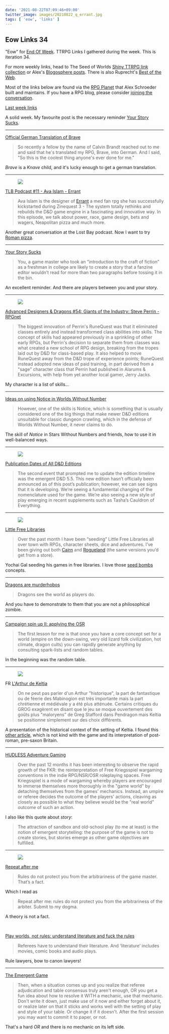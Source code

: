 ```yaml
---
date: '2021-08-22T07:09:46+09:00'
twitter_image: images/20210822_q_errant.jpg
tags: [ 'eow', 'links' ]
---
```


## Eow Links 34

"Eow" for [End Of Week](/#eow). TTRPG Links I gathered during the week. This is iteration 34.

For more weekly links, head to The Seed of Worlds [Shiny TTRPG link collection](https://seedofworlds.blogspot.com/search/label/weekly%20links) or Alex's [Blogosphere posts](https://alexschroeder.ch/wiki/Blogosphere). There is also Ruprecht's [Best of the Web](https://ruprechtsrpg.blogspot.com/search/label/Best%20of%20the%20Web).

Most of the links below are found via the [RPG Planet](https://campaignwiki.org/rpg/) that Alex Schroeder built and maintains. If you have a RPG blog, please consider [joining the conversation](https://campaignwiki.org/wiki/Planet/Please_join!).

[Last week links](20210814.html?t=Eow_Links_33&f=eow34)

A solid week. My favourite post is the necessary reminder [Your Story Sucks](https://grumpywizard.home.blog/2021/08/19/your-story-sucks/).

<hr/>

[Official German Translation of Brave](https://knightattheopera.blogspot.com/2021/08/official-german-translation-of-brave-my.html)

> So recently a fellow by the name of Calvin Brandt reached out to me and said that he's translated my RPG, Brave, into German. And I said, "So this is the coolest thing anyone's ever done for me."

_Brave_ is a _Knave_ child, and it's lucky enough to get a german translation.

<hr/>

<figure class="right small">
<a href="https://www.kickstarter.com/projects/avaislam/errant"><img src="images/20210822_errant.jpg" loading="lazy" /></a>
<figcaption>
</figcaption>
</figure>

[TLB Podcast #11 - Ava Islam - Errant](https://thelostbayrpg.blogspot.com/2021/08/tlb-podcast-11-ava-islam-errant.html)

> Ava Islam is the designer of [Errant](https://www.kickstarter.com/projects/avaislam/errant) a med fan rpg she has successfully kickstarted during Zinequest 3 - The system totally rethinks and rebuilds the D&D game engine in a fascinating and innovative way. In this episode, we talk about power, race, game design, bets and wagers, Neapolitan pizza and much more.

Another great conversation at the Lost Bay podcast. Now I want to try [Roman pizza](https://en.wikipedia.org/wiki/Roman_pizza).

<hr/>

[Your Story Sucks](https://grumpywizard.home.blog/2021/08/19/your-story-sucks/)

> You, a game master who took an “introduction to the craft of fiction” as a freshman in college are likely to create a story that a fanzine editor wouldn’t read for more than two paragraphs before tossing it in the bin.

An excellent reminder. And there are players between you and your story.

<hr/>

<figure class="right small">
<a href="https://www.rpg.net/columns/advanced-designers-and-dragons/advanced-designers-and-dragons54.phtml"><img src="images/20210822_runequest.jpg" loading="lazy" /></a>
<figcaption>
</figcaption>
</figure>

[Advanced Designers & Dragons #54: Giants of the Industry: Steve Perrin - RPGnet](https://www.rpg.net/columns/advanced-designers-and-dragons/advanced-designers-and-dragons54.phtml)

> The biggest innovation of Perrin's RuneQuest was that it eliminated classes entirely and instead transformed class abilities into skills. The concept of skills had appeared previously in a sprinkling of other early RPGs, but Perrin's decision to separate them from classes was what created a new school of RPG design, breaking from the tropes laid out by D&D for class-based play. It also helped to move RuneQuest away from the D&D trope of experience points; RuneQuest instead adopted new ideas of paid training, in part derived from a "sage" character class that Perrin had published in Alarums & Excursions, with help from yet another local gamer, Jerry Jacks.

My character is a list of skills...

<hr/>

[Ideas on using Notice in Worlds Without Number](http://spriggans-den.com/2021/08/15/ideas-on-using-notice-in-worlds-without-number/)

> However, one of the skills is Notice, which is something that is usually considered one of the big things that make newer D&D editions unsuitable for classic dungeon crawling, which in the defense of Worlds Without Number, it never claims to do.

The skill of _Notice_ in Stars Without Numbers and friends, how to use it in well-balanced ways.

<hr/>

<figure class="right small">
<a href="https://dragonsneverforget.wordpress.com/2021/08/17/publication-dates-of-all-dd-editions/"><img src="images/20210822_dnd.jpg" loading="lazy" /></a>
<figcaption>
</figcaption>
</figure>

[Publication Dates of All D&D Editions](https://dragonsneverforget.wordpress.com/2021/08/17/publication-dates-of-all-dd-editions/)

> The second event that prompted me to update the edition timeline was the emergent D&D 5.5. This new edition hasn’t officially been announced as of this post’s publication; however, we can see signs that it is developing. We’re seeing a fundamental changing of the nomenclature used for the game. We’re also seeing a new style of play emerging in recent supplements such as Tasha’s Cauldron of Everything.

<hr/>

<figure class="right small">
<a href="https://newschoolrevolution.com/2021/08/16/little-free-libraries"><img src="images/20210822_cairn.jpg" loading="lazy" /></a>
<figcaption>
</figcaption>
</figure>

[Little Free Libraries](https://newschoolrevolution.com/2021/08/16/little-free-libraries)

> Over the past month I have been “seeding” Little Free Libraries all over town with RPGs, character sheets, dice and adventures. I’ve been giving out both [Cairn](https://cairnrpg.com/) and [Rogueland](https://www.cavernsofheresy.com/product/rogueland) (the same versions you’d get from a store).

Yochai Gal seeding his games in free libraries. I love those [seed bombs](https://en.wikipedia.org/wiki/Seed_ball) concepts.

<hr/>

[Dragons are murderhobos](https://spiceomancy.blogspot.com/2021/08/dragons-are-murderhobos.html)

> Dragons see the world as players do.

And you have to demonstrate to them that you are not a philosophical zombie.

<hr/>

[Campaign spin up II: applying the OSR](https://seedofworlds.blogspot.com/2021/08/campaign-spin-up-ii-applying-osr.html)

> The first lesson for me is that once you have a core concept set for a world (empire on the down-swing, very old lizard folk civilization, hot climate, dragon cults) you can rapidly generate anything by consulting spark-lists and random tables.

In the beginning was the random table.

<hr/>

<figure class="right small">
<a href="images/20210822_cymru.jpg"><img src="images/20210822_cymru.jpg" loading="lazy" /></a>
<figcaption>
</figcaption>
</figure>

<span class="lang">FR</span> [L'Arthur de Keltia](https://anniceris.blogspot.com/2021/08/larthur-de-keltia.html)

> On ne peut pas parler d'un Arthur "historique", la part de fantastique ou de féerie des Mabinogion est très importante mais la part chrétienne et médiévale y a été plus atténuée. Certains critiques du GROG exagèrent en disant que le jeu se moque ouvertement des goûts plus "maloryens" de Greg Stafford dans Pendragon mais Keltia se positionne simplement sur des choix différents.

A presentation of the historical context of the setting of Keltia. I found this [other article](https://www.ligue-ludique.fr/keltia-ou-les-derives-de-la-celtomanie), which is not kind with the game and its interpretation of post-roman, pre-saxon Britain.

<hr/>

[HUDLESS Adventure Gaming](https://aloneinthelabyrinth.blogspot.com/2021/08/hudless-adventure-gaming.html)

> Over the past 12 months it has been interesting to observe the rapid growth of the FKR: the reinterpretation of Free Kriegsspiel wargaming conventions in the indie RPG/NSR/OSR roleplaying spaces. Free Kriegsspiel  is a mode of wargaming whereby players are encouraged to immerse themselves more thoroughly in the "game world" by detaching themselves from the games' mechanics. Instead, an umpire or referee decides the outcome of the players' actions, cleaving as closely as possible to what they believe would be the "real world" outcome of such an action.

I also like this quote about _story_:

> The attraction of sandbox and old-school play (to me at least) is the notion of emergent storytelling: the purpose of the game is not to create stories, but stories emerge as other game objectives are fulfilled.

<hr/>

<figure class="right small">
<img src="images/20210822_kriegsspiel.jpg" loading="lazy" />
<figcaption>
</figcaption>
</figure>

[Repeat after me](https://darkwormcolt.wordpress.com/2021/08/19/repeat-after-me/)

> Rules do not protect you from the arbitrariness of the game master. That’s a fact.

Which I read as

> Repeat after me: rules do not protect you from the arbitrariness of the arbiter. Submit to my dogma.

A theory is not a fact.

&nbsp;

[Play worlds, not rules: understand literature and fuck the rules](https://darkwormcolt.wordpress.com/2021/08/15/play-worlds-not-rules-understand-literature-and-fuck-the-rules/)

> Referees have to understand their literature. And ‘literature’ includes movies, comic books and audio plays.

Rule lawyers, bow to canon lawyers!

<hr/>

[The Emergent Game](https://undergroundadv.blogspot.com/2021/08/the-emergent-game.html)

> Then, when a situation comes up and you realize that referee adjudication and table consensus truly aren't enough, OR you get a fun idea about how to resolve it WITH a mechanic, use that mechanic. Don't write it down, just make use of it now and either forget about it, or realize later on that it sticks and works well with the setting of play and style of your table. Or change it if it doesn't. After the first session you may want to commit it to paper, or not.

That's a hard _OR_ and there is no mechanic on its left side.


